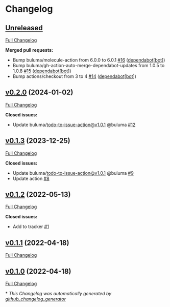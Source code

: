 # Changelog

## [Unreleased](https://github.com/buluma/ansible-role-modprobe/tree/HEAD)

[Full Changelog](https://github.com/buluma/ansible-role-modprobe/compare/v0.2.0...HEAD)

**Merged pull requests:**

- Bump buluma/molecule-action from 6.0.0 to 6.0.1 [\#16](https://github.com/buluma/ansible-role-modprobe/pull/16) ([dependabot[bot]](https://github.com/apps/dependabot))
- Bump buluma/gh-action-auto-merge-dependabot-updates from 1.0.5 to 1.0.8 [\#15](https://github.com/buluma/ansible-role-modprobe/pull/15) ([dependabot[bot]](https://github.com/apps/dependabot))
- Bump actions/checkout from 3 to 4 [\#14](https://github.com/buluma/ansible-role-modprobe/pull/14) ([dependabot[bot]](https://github.com/apps/dependabot))

## [v0.2.0](https://github.com/buluma/ansible-role-modprobe/tree/v0.2.0) (2024-01-02)

[Full Changelog](https://github.com/buluma/ansible-role-modprobe/compare/v0.1.3...v0.2.0)

**Closed issues:**

- Update buluma/todo-to-issue-action@v1.0.1 @buluma [\#12](https://github.com/buluma/ansible-role-modprobe/issues/12)

## [v0.1.3](https://github.com/buluma/ansible-role-modprobe/tree/v0.1.3) (2023-12-25)

[Full Changelog](https://github.com/buluma/ansible-role-modprobe/compare/v0.1.2...v0.1.3)

**Closed issues:**

- Update buluma/todo-to-issue-action@v1.0.1 @buluma [\#9](https://github.com/buluma/ansible-role-modprobe/issues/9)
- Update action [\#8](https://github.com/buluma/ansible-role-modprobe/issues/8)

## [v0.1.2](https://github.com/buluma/ansible-role-modprobe/tree/v0.1.2) (2022-05-13)

[Full Changelog](https://github.com/buluma/ansible-role-modprobe/compare/v0.1.1...v0.1.2)

**Closed issues:**

- Add to tracker [\#1](https://github.com/buluma/ansible-role-modprobe/issues/1)

## [v0.1.1](https://github.com/buluma/ansible-role-modprobe/tree/v0.1.1) (2022-04-18)

[Full Changelog](https://github.com/buluma/ansible-role-modprobe/compare/v0.1.0...v0.1.1)

## [v0.1.0](https://github.com/buluma/ansible-role-modprobe/tree/v0.1.0) (2022-04-18)

[Full Changelog](https://github.com/buluma/ansible-role-modprobe/compare/396c04cbf1d66e140083104c219c141f8971ffa9...v0.1.0)



\* *This Changelog was automatically generated by [github_changelog_generator](https://github.com/github-changelog-generator/github-changelog-generator)*
